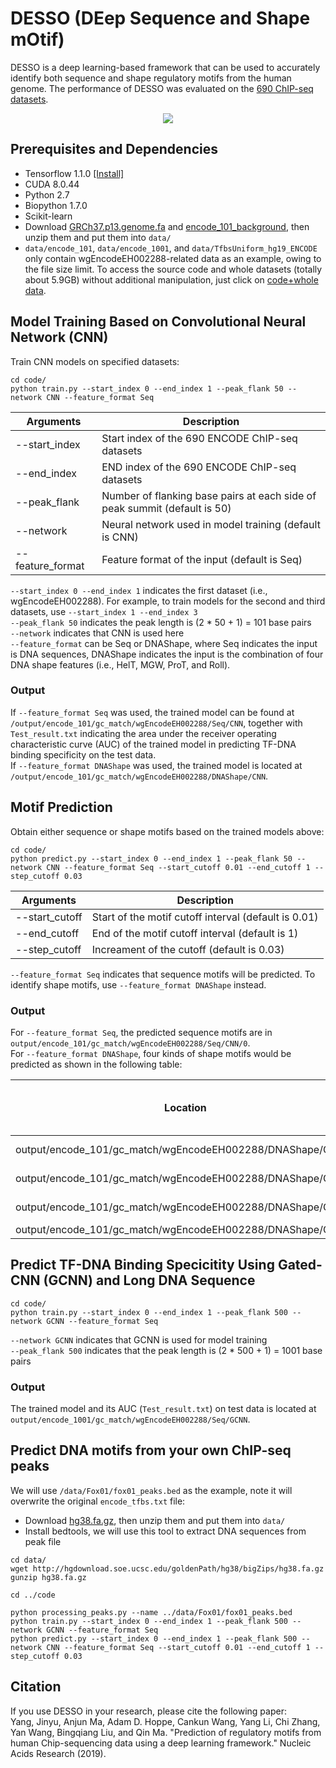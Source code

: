 # DESSO (DEep Sequence and Shape mOtif)
DESSO is a deep learning-based framework that can be used to accurately identify both sequence and shape regulatory motifs from the human genome. The performance of DESSO was evaluated on the [690 ChIP-seq datasets](https://genome.ucsc.edu/ENCODE/downloads.html).

<p align="center"> 
<img src="https://github.com/viyjy/DESSO/blob/master/workflow.PNG">
</p>

## Prerequisites and Dependencies
* Tensorflow 1.1.0 [[Install]](https://www.tensorflow.org/install/)
* CUDA 8.0.44
* Python 2.7
* Biopython 1.7.0
* Scikit-learn
* Download [GRCh37.p13.genome.fa](http://bmbl.sdstate.edu/DESSO/tools/GRCh37.p13.genome.fa.zip) and [encode_101_background](http://bmbl.sdstate.edu/DESSO/tools/encode_101_background.zip), then unzip them and put them into ```data/```
* ```data/encode_101```, ```data/encode_1001```, and ```data/TfbsUniform_hg19_ENCODE``` only contain wgEncodeEH002288-related data as an example, owing to the file size limit. To access the source code and whole datasets (totally about 5.9GB) without additional manipulation, just click on [code+whole data](http://bmbl.sdstate.edu/DESSO/tools/DESSO-master-whole.zip).

## Model Training Based on Convolutional Neural Network (CNN)
Train CNN models on specified datasets: 
```
cd code/
python train.py --start_index 0 --end_index 1 --peak_flank 50 --network CNN --feature_format Seq
```
Arguments | Description
--------------|---------------------------------------------------------
--start_index | Start index of the 690 ENCODE ChIP-seq datasets
--end_index | END index of the 690 ENCODE ChIP-seq datasets
--peak_flank | Number of flanking base pairs at each side of peak summit (default is 50)
--network | Neural network used in model training (default is CNN)
--feature_format | Feature format of the input (default is Seq)

```--start_index 0 --end_index 1``` indicates the first dataset (i.e., wgEncodeEH002288). For example, to train models for the second and third datasets, use ```--start_index 1 --end_index 3``` <br/>
```--peak_flank 50``` indicates the peak length is (2 * 50 + 1) = 101 base pairs <br/>
```--network``` indicates that CNN is used here <br/>
```--feature_format``` can be Seq or DNAShape, where Seq indicates the input is DNA sequences, DNAShape indicates the input is the combination of four DNA shape features (i.e., HelT, MGW, ProT, and Roll).

### Output
If ```--feature_format Seq``` was used, the trained model can be found at ```/output/encode_101/gc_match/wgEncodeEH002288/Seq/CNN```, together with ```Test_result.txt``` indicating the area under the receiver operating characteristic curve (AUC) of the trained model in predicting TF-DNA binding specificity on the test data. <br/>
If ```--feature_format DNAShape``` was used, the trained model is located at ```/output/encode_101/gc_match/wgEncodeEH002288/DNAShape/CNN```.

## Motif Prediction
Obtain either sequence or shape motifs based on the trained models above:
```
cd code/
python predict.py --start_index 0 --end_index 1 --peak_flank 50 --network CNN --feature_format Seq --start_cutoff 0.01 --end_cutoff 1 --step_cutoff 0.03
```
Arguments | Description
----------|----------------------------------------------------------
--start_cutoff | Start of the motif cutoff interval (default is 0.01)
--end_cutoff | End of the motif cutoff interval (default is 1)
--step_cutoff | Increament of the cutoff (default is 0.03)

```--feature_format Seq``` indicates that sequence motifs will be predicted. To identify shape motifs, use ```--feature_format DNAShape``` instead.

### Output
For ```--feature_format Seq```, the predicted sequence motifs are in ```output/encode_101/gc_match/wgEncodeEH002288/Seq/CNN/0```. <br/>
For ```--feature_format DNAShape```, four kinds of shape motifs would be predicted as shown in the following table:

Location | Type of predicted shape motif
-----------------------------------------------------------------|-----------------------------
output/encode_101/gc_match/wgEncodeEH002288/DNAShape/CNN/0 | HelT motif
output/encode_101/gc_match/wgEncodeEH002288/DNAShape/CNN/1 | MGW motif
output/encode_101/gc_match/wgEncodeEH002288/DNAShape/CNN/2 | ProT motif
output/encode_101/gc_match/wgEncodeEH002288/DNAShape/CNN/3 | Roll motif

## Predict TF-DNA Binding Specicitity Using Gated-CNN (GCNN) and Long DNA Sequence
```
cd code/
python train.py --start_index 0 --end_index 1 --peak_flank 500 --network GCNN --feature_format Seq
```
```--network GCNN``` indicates that GCNN is used for model training <br/>
```--peak_flank 500``` indicates that the peak length is (2 * 500 + 1) = 1001 base pairs <br/>

### Output
The trained model and its AUC (```Test_result.txt```) on test data is located at ```output/encode_1001/gc_match/wgEncodeEH002288/Seq/GCNN```.

## Predict DNA motifs from your own ChIP-seq peaks

We will use ```/data/Fox01/fox01_peaks.bed``` as the example, note it will overwrite the original ```encode_tfbs.txt``` file:

* Download [hg38.fa.gz](http://hgdownload.soe.ucsc.edu/goldenPath/hg38/bigZips/), then unzip them and put them into ```data/```
* Install bedtools, we will use this tool to extract DNA sequences from peak file

```
cd data/
wget http://hgdownload.soe.ucsc.edu/goldenPath/hg38/bigZips/hg38.fa.gz 
gunzip hg38.fa.gz

cd ../code

python processing_peaks.py --name ../data/Fox01/fox01_peaks.bed
python train.py --start_index 0 --end_index 1 --peak_flank 500 --network GCNN --feature_format Seq
python predict.py --start_index 0 --end_index 1 --peak_flank 500 --network CNN --feature_format Seq --start_cutoff 0.01 --end_cutoff 1 --step_cutoff 0.03

```


## Citation
If you use DESSO in your research, please cite the following paper:</br>
Yang, Jinyu, Anjun Ma, Adam D. Hoppe, Cankun Wang, Yang Li, Chi Zhang, Yan Wang, Bingqiang Liu, and Qin Ma. "Prediction of regulatory motifs from human Chip-sequencing data using a deep learning framework." Nucleic Acids Research (2019).

